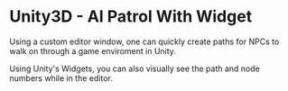 # Unity3D - AI Patrol With Widget
Using a custom editor window, one can quickly create paths for NPCs to walk on through a game enviroment in Unity.

Using Unity's Widgets, you can also visually see the path and node numbers while in the editor.
